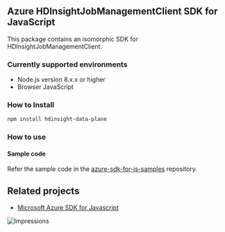 ## Azure HDInsightJobManagementClient SDK for JavaScript

This package contains an isomorphic SDK for HDInsightJobManagementClient.

### Currently supported environments

- Node.js version 8.x.x or higher
- Browser JavaScript

### How to Install

```bash
npm install hdinsight-data-plane
```

### How to use

#### Sample code

Refer the sample code in the [azure-sdk-for-js-samples](https://github.com/Azure/azure-sdk-for-js-samples) repository.

## Related projects

- [Microsoft Azure SDK for Javascript](https://github.com/Azure/azure-sdk-for-js)


![Impressions](https://azure-sdk-impressions.azurewebsites.net/api/impressions/azure-sdk-for-js%2Fsdk%2Fcdn%2Farm-cdn%2FREADME.png)